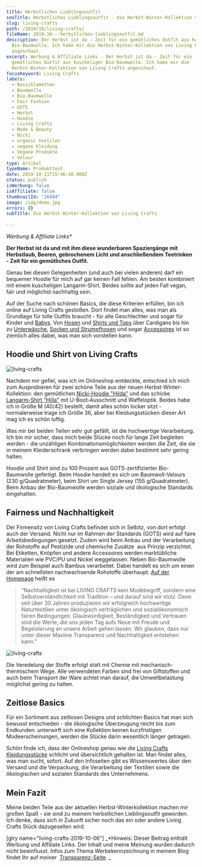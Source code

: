 ```yaml
---
title: Herbstliches Lieblingsoutfit
seoTitle: Herbstliches Lieblingsoutfit - die Herbst-Winter-Kollektion von Living Crafts
slug: living-crafts
path: /2019/10/living-crafts/
fileName: 2019-10---herbstliches-lieblingsoutfit.md
description: Der Herbst ist da - Zeit für ein gemütliches Outfit aus kuscheliger
  Bio-Baumwolle. Ich habe mir die Herbst-Winter-Kollektion von Living Crafts
  angeschaut.
excerpt: Werbung & Affiliate Links - Der Herbst ist da - Zeit für ein
  gemütliches Outfit aus kuscheliger Bio-Baumwolle. Ich habe mir die
  Herbst-Winter-Kollektion von Living Crafts angeschaut.
focusKeyword: Living Crafts
labels:
  - Basicklamotten
  - Baumwolle
  - Bio-Baumwolle
  - Fair Fashion
  - GOTS
  - Herbst
  - Hoodie
  - Living Crafts
  - Mode & Beauty
  - Nicki
  - organic textiles
  - vegane Kleidung
  - Vegane Produkte
  - Velour
type: Artikel
typeName: Produkttest
date: 2019-10-11T15:46:48.000Z
status: publish
isWerbung: false
isAffiliate: false
thumbnailId: "26494"
image: /img/demo.jpg
errors: {}
subTitle: Die Herbst-Winter-Kollektion von Living Crafts
  
---
```


_Werbung &amp; Affiliate Links\*_

**Der Herbst ist da und mit ihm diese wunderbaren Spaziergänge mit Herbstlaub,
Beeren, gebrochenem Licht und anschließendem Teetrinken - Zeit für ein
gemütliches Outfit.**

Genau bei diesen Gelegenheiten (und auch bei vielen anderen) darf ein bequemer
Hoodie für mich auf gar keinen Fall fehlen. Am besten kombiniert mit einem
kuscheligen Langarm-Shirt. Beides sollte auf jeden Fall vegan, fair und
möglichst nachhaltig sein.

Auf der Suche nach schönen Basics, die diese Kriterien erfüllen, bin ich online
auf Living Crafts gestoßen. Dort findet man alles, was man als Grundlage für
tolle Outfits braucht - für alle Geschlechter und sogar für Kinder und
[Babys](https://www.awin1.com/cread.php?awinmid=13807&awinaffid=632580&clickref=Babys&p=%5B%5Bhttps%253A%252F%252Fwww.livingcrafts.de%252Fbaby%5D%5D).
Von
[Hosen](https://www.awin1.com/cread.php?awinmid=13807&awinaffid=632580&clickref=Hosen&p=%5B%5Bhttps%253A%252F%252Fwww.livingcrafts.de%252Fdamen%252Fjeans-und-hosen%5D%5D)
und
[Shirts und Tops](https://www.awin1.com/cread.php?awinmid=13807&awinaffid=632580&clickref=Shirts+und+Tops&p=%5B%5Bhttps%253A%252F%252Fwww.livingcrafts.de%252Fdamen%252Fshirts-und-tops%5D%5D)
über Cardigans bis hin zu
[Unterwäsche](https://www.awin1.com/cread.php?awinmid=13807&awinaffid=632580&clickref=Unterw%C3%A4sche&p=%5B%5Bhttps%253A%252F%252Fwww.livingcrafts.de%252Fdamen%252Funterwaesche%5D%5D),
[Socken und Strumpfhosen](https://www.awin1.com/cread.php?awinmid=13807&awinaffid=632580&clickref=Socken+und+Strumpfhosen&p=%5B%5Bhttps%253A%252F%252Fwww.livingcrafts.de%252Fdamen%252Fsocken-und-strumpfhosen%5D%5D)
und sogar
[Accessoires](https://www.awin1.com/cread.php?awinmid=13807&awinaffid=632580&clickref=Accessoires&p=%5B%5Bhttps%253A%252F%252Fwww.livingcrafts.de%252Fdamen%252Faccessoires%5D%5D)
ist so ziemlich alles dabei, was man sich vorstellen kann.

## Hoodie und Shirt von Living Crafts

![living-crafts](http://cardamonchai.com/wp-content/uploads/2019/10/2019-10-06-waldpark-marienhoehe-suelldorf-35-400x267.jpg)

Nachdem mir gefiel, was ich im Onlineshop entdeckte, entschied ich mich zum
Ausprobieren für zwei schöne Teile aus der neuen Herbst-Winter-Kollektion: den
gemütlichen
[Nicki-Hoodie "Hilda"](https://www.awin1.com/cread.php?awinmid=13807&awinaffid=632580&clickref=Hoodie+Hilda&p=%5B%5Bhttps%253A%252F%252Fwww.livingcrafts.de%252Fdamen%252Fhomewear%252Fkapuzenjacke%2523petrol%5D%5D)
und das schicke
[Langarm-Shirt "Hilla"](https://www.awin1.com/cread.php?awinmid=13807&awinaffid=632580&clickref=Langarm-Shirt+Hilla&p=%5B%5Bhttps%253A%252F%252Fwww.livingcrafts.de%252Flimited-edition%252Fdamen%252Flangarm-shirt-4%2523ink-blue%5D%5D)
mit U-Boot-Ausschnitt und Waffeloptik. Beides habe ich in Größe M (40/42)
bestellt, damit alles schön locker sitzt - normalerweise trage ich Größe 36,
aber bei Kleidungsstücken dieser Art mag ich es schön luftig.

Was mir bei beiden Teilen sehr gut gefällt, ist die hochwertige Verarbeitung.
Ich bin mir sicher, dass mich beide Stücke noch für lange Zeit begleiten
werden - die unzähligen Kombinationsmöglichkeiten werden die Zeit, die sie in
meinem Kleiderschrank verbringen werden dabei bestimmt sehr gering halten.

Hoodie und Shirt sind zu 100 Prozent aus GOTS-zertifizierter Bio-Baumwolle
gefertigt. Beim Hoodie handelt es sich um Baumwoll-Velours (230 g/Quadratmeter),
beim Shirt um Single Jersey (155 g/Quadratmeter). Beim Anbau der Bio-Baumwolle
werden soziale und ökologische Standards eingehalten.

## Fairness und Nachhaltigkeit

Der Firmensitz von Living Crafts befindet sich in Selbitz, von dort erfolgt auch
der Versand. Nicht nur im Rahmen der Standards (GOTS) wird auf faire
Arbeitsbedingungen gesetzt. Zudem wird beim Anbau und der Verarbeitung der
Rohstoffe auf Pestizide und chemische Zusätze  aus Prinzip verzichtet. Bei
Etiketten, Knöpfen und andere Accessoires werden marktübliche Materialien wie
PVC/PU und Nickel weggelassen. Neben Bio-Baumwolle wird zum Beispiel auch Bambus
verarbeitet. Dabei handelt es sich um einen der am schnellsten nachwachsende
Rohstoffe überhaupt.
[Auf der Homepage](https://www.awin1.com/cread.php?awinmid=13807&awinaffid=632580&clickref=Living+Crafts&p=%5B%5Bhttps%253A%252F%252Fwww.livingcrafts.de%252F%5D%5D)
heißt es

> "Nachhaltigkeit ist bei LIVING CRAFTS kein Modebegriff, sondern eine
> Selbstverständlichkeit mit Tradition – und darauf sind wir stolz. Denn seit
> über 30 Jahren produzieren wir erfolgreich hochwertige Naturtextilien unter
> ökologisch verträglichen und sozialökonomisch fairen Bedingungen.
> Glaubwürdigkeit, Beständigkeit und Vertrauen sind die Werte, die uns jeden Tag
> aufs Neue mit Freude und Begeisterung an unsere Arbeit gehen lassen. Wir
> glauben, dass nur unter dieser Maxime Transparenz und Nachhaltigkeit entstehen
> kann."

![living-crafts](http://cardamonchai.com/wp-content/uploads/2019/10/2019-10-06-waldpark-marienhoehe-suelldorf-15-400x600.jpg)

Die Veredelung der Stoffe erfolgt statt mit Chemie mit mechanisch-thermischem
Wege. Alle verwendeten Farben sind frei von Giftstoffen und auch beim Transport
der Ware achtet man darauf, die Umweltbelastung möglichst gering zu halten.

## Zeitlose Basics

Für ein Sortiment aus zeitlosen Designs und schlichten Basics hat man sich
bewusst entschieden - die ökologische Überzeugung reicht bis zum Endkunden:
unterwirft sich eine Kollektion keinen kurzfristigen Modeerscheinungen, werden
die Stücke darin wesentlich länger getragen.

Schön finde ich, dass der Onlineshop genau wie die
[Living Crafts Kleidungsstücke](https://www.awin1.com/cread.php?awinmid=13807&awinaffid=632580&clickref=Living+Crafts&p=%5B%5Bhttps%253A%252F%252Fwww.livingcrafts.de%252F%5D%5D)
schlicht und übersichtlich gehalten ist. Man findet alles, was man sucht,
sofort. Auf den Infoseiten gibt es Wissenswertes über den Versand und die
Verpackung, die Verarbeitung der Textilien sowie die ökologischen und sozialen
Standards des Unternehmens.

## Mein Fazit

Meine beiden Teile aus der aktuellen Herbst-Winterkollektion machen mir großen
Spaß - sie sind zu meinem herbstlichen Lieblingsoutfit geworden. Ich denke, dass
sich in Zukunft sicher noch das ein oder andere Living Crafts Stück dazugesellen
wird.

[glry name="living-crafts-2019-10-06"] _\*Hinweis: Dieser Beitrag enthält
Werbung und Affiliate Links. Der Inhalt und meine Meinung wurden dadurch nicht
beeinflusst. Infos zum Thema Werbekennzeichnung in meinem Blog findet Ihr auf
meiner  [Transparenz-Seite](/werbung/). _

&nbsp;

  